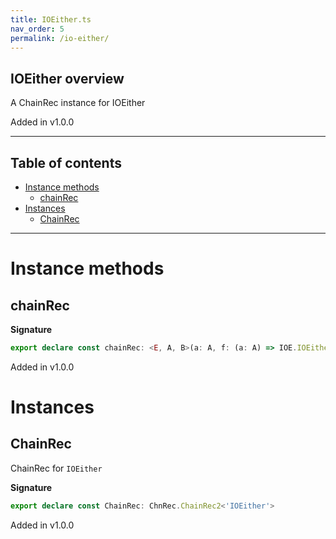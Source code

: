 ```yaml
---
title: IOEither.ts
nav_order: 5
permalink: /io-either/
---
```


## IOEither overview

A ChainRec instance for IOEither

Added in v1.0.0

---

<h2 class="text-delta">Table of contents</h2>

- [Instance methods](#instance-methods)
  - [chainRec](#chainrec)
- [Instances](#instances)
  - [ChainRec](#chainrec)

---

# Instance methods

## chainRec

**Signature**

```ts
export declare const chainRec: <E, A, B>(a: A, f: (a: A) => IOE.IOEither<E, E.Either<A, B>>) => IOE.IOEither<E, B>
```

Added in v1.0.0

# Instances

## ChainRec

ChainRec for `IOEither`

**Signature**

```ts
export declare const ChainRec: ChnRec.ChainRec2<'IOEither'>
```

Added in v1.0.0
